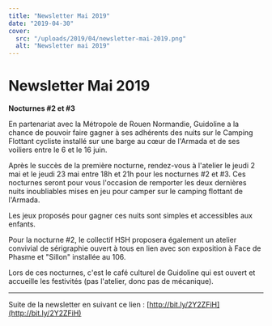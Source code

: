 ```yaml
---
title: "Newsletter Mai 2019"
date: "2019-04-30"
cover:
  src: "/uploads/2019/04/newsletter-mai-2019.png"
  alt: "Newsletter mai 2019"
---
```


# Newsletter Mai 2019

**Nocturnes #2 et #3**

En partenariat avec la Métropole de Rouen Normandie, Guidoline a la chance de pouvoir faire gagner à ses adhérents des nuits sur le Camping Flottant cycliste installé sur une barge au cœur de l'Armada et de ses voiliers entre le 6 et le 16 juin.

Après le succès de la première nocturne, rendez-vous à l'atelier le jeudi 2 mai et le jeudi 23 mai entre 18h et 21h pour les nocturnes #2 et #3. Ces nocturnes seront pour vous l'occasion de remporter les deux dernières nuits inoubliables mises en jeu pour camper sur le camping flottant de l'Armada.

Les jeux proposés pour gagner ces nuits sont simples et accessibles aux enfants.

Pour la nocturne #2, le collectif HSH proposera également un atelier convivial de sérigraphie ouvert à tous en lien avec son exposition à Face de Phasme et "Sillon" installée au 106.

Lors de ces nocturnes, c'est le café culturel de Guidoline qui est ouvert et accueille les festivités (pas l'atelier, donc pas de mécanique).

---

Suite de la newsletter en suivant ce lien : [http://bit.ly/2Y2ZFiH](http://bit.ly/2Y2ZFiH)
